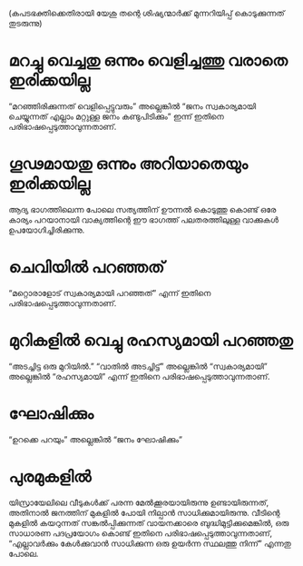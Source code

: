 (കപടഭക്തിക്കെതിരായി യേശു തന്റെ ശിഷ്യന്മാർക്ക് മുന്നറിയിപ്പ് കൊടുക്കുന്നത് തുടരുന്നു)
# മറച്ചു വെച്ചതു ഒന്നും വെളിച്ചത്തു വരാതെ ഇരിക്കയില്ല
“മറഞ്ഞിരിക്കുന്നത് വെളിപ്പെട്ടുവരും” അല്ലെങ്കിൽ “ജനം സ്വകാര്യമായി ചെയ്യുന്നത് എല്ലാം മറ്റുള്ള ജനം കണ്ടുപിടിക്കും” ഇന്ന് ഇതിനെ പരിഭാഷപ്പെടുത്താവുന്നതാണ്.
# ഗൂഢമായതു ഒന്നും അറിയാതെയും ഇരിക്കയില്ല
ആദ്യ ഭാഗത്തിലെന്ന പോലെ സത്യത്തിന് ഊന്നൽ കൊടുത്തു കൊണ്ട് ഒരേ കാര്യം പറയാനായി വാക്യത്തിന്റെ ഈ ഭാഗത്ത് പലതരത്തിലുള്ള വാക്കുകൾ ഉപയോഗിച്ചിരിക്കുന്നു.
# ചെവിയിൽ പറഞ്ഞത്
“മറ്റൊരാളോട് സ്വകാര്യമായി പറഞ്ഞത്” എന്ന് ഇതിനെ പരിഭാഷപ്പെടുത്താവുന്നതാണ്.
# മുറികളിൽ വെച്ചു രഹസ്യമായി പറഞ്ഞതു
“അടച്ചിട്ട ഒരു മുറിയിൽ.” “വാതിൽ അടച്ചിട്ട്” അല്ലെങ്കിൽ “സ്വകാര്യമായി” അല്ലെങ്കിൽ “രഹസ്യമായി” എന്ന് ഇതിനെ പരിഭാഷപ്പെടുത്താവുന്നതാണ്.
# ഘോഷിക്കും
“ഉറക്കെ പറയും” അല്ലെങ്കിൽ “ജനം ഘോഷിക്കും”
# പുരമുകളിൽ
യിസ്രായേലിലെ വീടുകൾക്ക് പരന്ന മേൽക്കൂരയായിരുന്നു ഉണ്ടായിരുന്നത്, അതിനാൽ ജനത്തിന് മുകളിൽ പോയി നില്പാൻ സാധിക്കുമായിരുന്നു. വീടിന്റെ മുകളിൽ കയറുന്നത് സങ്കൽപ്പിക്കുന്നത് വായനക്കാരെ ബുദ്ധിമുട്ടിക്കുമെങ്കിൽ, ഒരു സാധാരണ പദപ്രയോഗം കൊണ്ട് ഇതിനെ പരിഭാഷപ്പെടുത്താവുന്നതാണ്, “എല്ലാവർക്കും കേൾക്കുവാൻ സാധിക്കുന്ന ഒരു ഉയർന്ന സ്ഥലത്തു നിന്ന്” എന്നതു പോലെ.
